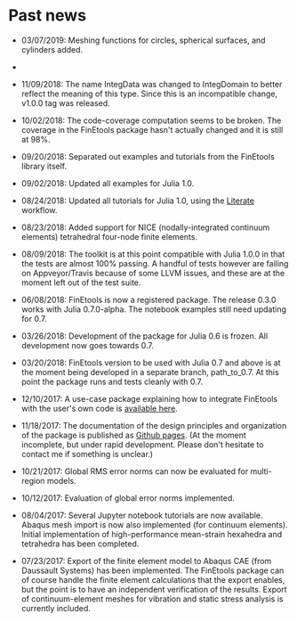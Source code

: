 # Past news

- 03/07/2019: Meshing functions for circles, spherical surfaces, and cylinders added.
- 
- 11/09/2018: The name IntegData was changed to IntegDomain to better reflect the meaning of this type. Since this is an incompatible change, v1.0.0 tag was released.

- 10/02/2018: The code-coverage computation seems to be broken. The coverage in the FinEtools package hasn't actually changed and it is still at 98%.

- 09/20/2018: Separated out examples and tutorials from the FinEtools library itself.

- 09/02/2018: Updated all examples for Julia 1.0.

- 08/24/2018: Updated all tutorials for Julia 1.0, using the [Literate](https://github.com/fredrikekre/Literate.jl) workflow.

- 08/23/2018: Added support for NICE (nodally-integrated continuum elements) tetrahedral four-node finite elements.

- 08/09/2018: The toolkit is at this point compatible with Julia 1.0.0 in that
the tests are almost 100% passing. A handful of tests however are failing on Appveyor/Travis because of some LLVM issues, and these are at the moment left out of the test suite.

- 06/08/2018: FinEtools is now a registered package. The release 0.3.0 works with Julia 0.7.0-alpha. The notebook examples still need updating for 0.7.

- 03/26/2018: Development of the package for Julia 0.6 is frozen. All development now goes towards 0.7.

- 03/20/2018: FinEtools version to be used with Julia 0.7 and above is at the moment being developed in a separate branch,
path_to_0.7. At this point the package runs and tests cleanly with 0.7.

- 12/10/2017: A use-case package explaining how to integrate FinEtools with  the user's own code is [available here](https://github.com/PetrKryslUCSD/FinEtoolsUseCase).

- 11/18/2017:  The documentation of the design principles  and  organization of the package is published as [Github pages](https://petrkryslucsd.github.io/FinEtools.jl). (At the moment incomplete,  but under rapid development.  Please don't hesitate to contact me if something is unclear.)

- 10/21/2017: Global RMS error norms can now be evaluated for multi-region  models.

- 10/12/2017: Evaluation of global error norms implemented.

- 08/04/2017: Several Jupyter notebook tutorials are now available. Abaqus mesh import is now also implemented (for continuum elements). Initial implementation  of high-performance mean-strain hexahedra and tetrahedra has been completed.

- 07/23/2017: Export of the finite element model to Abaqus  CAE (from Daussault Systems) has been implemented. The FinEtools package can of course  handle the finite element calculations that the export enables, but the point is to have an independent verification of the results. Export of continuum-element meshes for  vibration and static stress analysis  is currently included.

